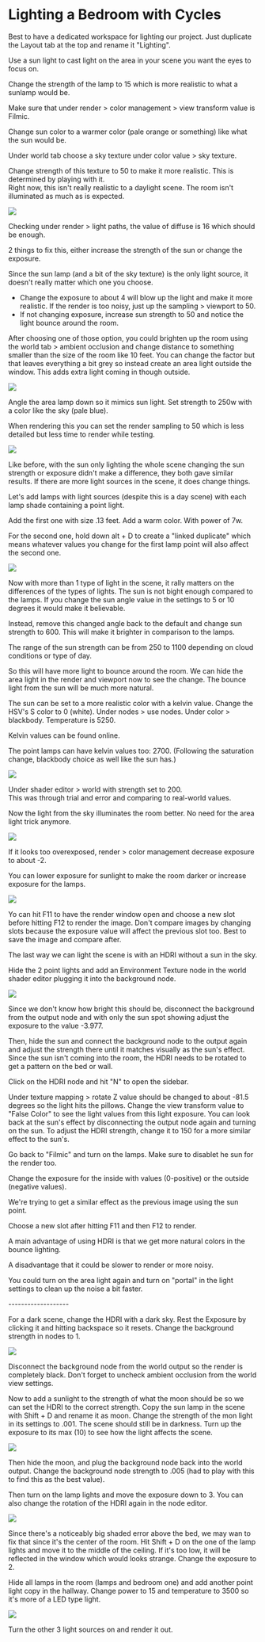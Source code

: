 # Lighting a Bedroom with Cycles

Best to have a dedicated workspace for lighting our project. Just duplicate the Layout tab at the top and rename it "Lighting".

Use a sun light to cast light on the area in your scene you want the eyes to focus on.

Change the strength of the lamp to 15 which is more realistic to what a sunlamp would be.

Make sure that under render > color management > view transform value is Filmic.

Change sun color to a warmer color (pale orange or something) like what the sun would be.

Under world tab choose a sky texture under color value > sky texture.

Change strength of this texture to 50 to make it more realistic. This is determined by playing with it.\
Right now, this isn't really realistic to a daylight scene. The room isn't illuminated as much as is expected.

![](<../../../.gitbook/assets/image (139).png>)

Checking under render > light paths, the value of diffuse is 16 which should be enough.

2 things to fix this, either increase the strength of the sun or change the exposure.

Since the sun lamp (and a bit of the sky texture) is the only light source, it doesn't really matter which one you choose.

* Change the exposure to about 4 will blow up the light and make it more realistic. If the render is too noisy, just up the sampling > viewport to 50.
* If not changing exposure, increase sun strength to 50 and notice the light bounce around the room.

After choosing one of those option, you could brighten up the room using the world tab > ambient occlusion and change distance to something smaller than the size of the room like 10 feet. You can change the factor but that leaves everything a bit grey so instead create an area light outside the window. This adds extra light coming in though outside.

![](<../../../.gitbook/assets/image (146) (1).png>)

Angle the area lamp down so it mimics sun light. Set strength to 250w with a color like the sky (pale blue).

When rendering this you can set the render sampling to 50 which is less detailed but less time to render while testing.

![](<../../../.gitbook/assets/image (147).png>)

Like before, with the sun only lighting the whole scene changing the sun strength or exposure didn't make a difference, they both gave similar results. If there are more light sources in the scene, it does change things.

Let's add lamps with light sources (despite this is a day scene) with each lamp shade containing a point light.

Add the first one with size .13 feet. Add a warm color. With power of 7w.

For the second one, hold down alt + D to create a "linked duplicate" which means whatever values you change for the first lamp point will also affect the second one.

![](<../../../.gitbook/assets/image (145) (1).png>)

Now with more than 1 type of light in the scene, it rally matters on the differences of the types of lights. The sun is not bight enough compared to the lamps. If you change the sun angle value in the settings to 5 or 10 degrees it would make it believable.

Instead, remove this changed angle back to the default and change sun strength to 600. This will make it brighter in comparison to the lamps.

The range of the sun strength can be from 250 to 1100 depending on cloud conditions or type of day.

So this will have more light to bounce around the room. We can hide the area light in the render and viewport now to see the change. The bounce light from the sun will be much more natural.

The sun can be set to a more realistic color with a kelvin value. Change the HSV's S color to 0 (white). Under nodes > use nodes. Under color >  blackbody. Temperature is 5250.

Kelvin values can be found online.

The point lamps can have kelvin values too: 2700. (Following the saturation change, blackbody choice as well like the sun has.)

![](<../../../.gitbook/assets/image (143).png>)

Under shader editor > world with strength set to 200.\
This was through trial and error and comparing to real-world values.

Now the light from the sky illuminates the room better. No need for the area light trick anymore.

![](<../../../.gitbook/assets/image (141) (1).png>)

If it looks too overexposed, render > color management decrease exposure to about -2.

You can lower exposure for sunlight to make the room darker or increase exposure for the lamps.

&#x20;![](<../../../.gitbook/assets/image (140) (1).png>)

Yo can hit F11 to have the render window open and choose a new slot before hitting F12 to render the image. Don't compare images by changing slots because the exposure value will affect the previous slot too. Best to save the image and compare after.

The last way we can light the scene is with an HDRI without a sun in the sky.

Hide the 2 point lights and add an Environment Texture node in the world shader editor plugging it into the background node.

![](<../../../.gitbook/assets/image (144).png>)

Since we don't know how bright this should be, disconnect the background from the output node and with only the sun spot showing adjust the exposure to the value -3.977.

Then, hide the sun and connect the background node to the output again and adjust the strength there until it matches visually as the sun's effect. Since the sun isn't coming into the room, the HDRI needs to be rotated to get a pattern on the bed or wall.

Click on the HDRI node and hit "N" to open the sidebar.

Under texture mapping > rotate Z value should be changed to about -81.5 degrees so the light hits the pillows. Change the view transform value to "False Color" to see the light values from this light exposure. You can look back at the sun's effect by disconnecting the output node again and turning on the sun. To adjust the HDRI strength, change it to 150 for a more similar effect to the sun's.

Go back to "Filmic" and turn on the lamps. Make sure to disablet he sun for the render too.

Change the exposure for the inside with values (0-positive) or the outside (negative values).

We're trying to get a similar effect as the previous image using the sun point.

Choose a new slot after hitting F11 and then F12 to render.

A main advantage of using HDRI is that we get more natural colors in the bounce lighting.

A disadvantage that it could be slower to render or more noisy.

You could turn on the area light again and turn on "portal" in the light settings to clean up the noise a bit faster.

\-------------------

For a dark scene, change the HDRI with a dark sky. Rest the Exposure by clicking it and hitting backspace so it resets. Change the background strength in nodes to 1.

![](<../../../.gitbook/assets/image (141).png>)

Disconnect the background node from the world output so the render is completely black. Don't forget to uncheck ambient occlusion from the world view settings.

Now to add a sunlight to the strength of what the moon should be so we can set the HDRI to the correct strength. Copy the sun lamp in the scene with Shift + D and rename it as moon. Change the strength of the mon light in its settings to .001. The scene should still be in darkness. Turn up the exposure to its max (10) to see how the light affects the scene.

![](<../../../.gitbook/assets/image (146).png>)

Then hide the moon, and plug the background node back into the world output. Change the background node strength to .005 (had to play with this to find this as the best value).

Then turn on the lamp lights and move the exposure down to 3. You can also change the rotation of the HDRI again in the node editor.

![](<../../../.gitbook/assets/image (140).png>)

Since there's a noticeably big shaded error above the bed, we may wan to fix that since it's the center of the room. Hit Shift + D on the one of the lamp lights and move it to the middle of the ceiling. If it's too low, it will be reflected in the window which would looks strange. Change the exposure to 2.

Hide all lamps in the room (lamps and bedroom one) and add another point light copy in the hallway. Change power to 15 and temperature to 3500 so it's more of a LED type light.

![](<../../../.gitbook/assets/image (145).png>)

Turn the other 3 light sources on and render it out.


